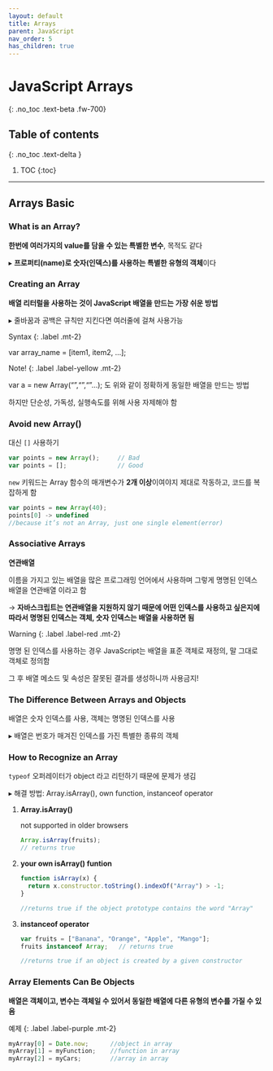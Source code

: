 ```yaml
---
layout: default
title: Arrays
parent: JavaScript
nav_order: 5
has_children: true
---
```


# JavaScript Arrays
{: .no_toc .text-beta .fw-700}

## Table of contents
{: .no_toc .text-delta }

1. TOC
{:toc}

---

## Arrays Basic

### What is an Array?

**한번에 여러가지의 value를 담을 수 있는 특별한 변수**, 목적도 같다

&#9656; **프로퍼티(name)로 숫자(인덱스)를 사용하는 특별한 유형의 객체**이다

### Creating an Array

**배열 리터럴을 사용하는 것이 JavaScript 배열을 만드는 가장 쉬운 방법**

&#9656; 줄바꿈과 공백은 규칙만 지킨다면 여러줄에 걸쳐 사용가능

Syntax
{: .label .mt-2}
<div class="code-example" markdown="1">
var array_name = [item1, item2, ...];
</div>

Note!
{: .label .label-yellow .mt-2}
<div class="code-example" markdown="1">
var a = new Array(“”,“”,“”...); 도 위와 같이 정확하게 동일한 배열을 만드는 방법

하지만 단순성, 가독성, 실행속도를 위해 사용 자제해야 함
</div>

### Avoid new Array()

대신 `[]` 사용하기

```js
var points = new Array();     // Bad
var points = [];              // Good 
```

`new` 키워드는 Array 함수의 매개변수가 **2개 이상**이여야지 제대로 작동하고, 코드를 복잡하게 함

```js
var points = new Array(40);  
points[0] -> undefined	
//because it’s not an Array, just one single element(error)
```

### Associative Arrays

**연관배열**

이름을 가지고 있는 배열을 많은 프로그래밍 언어에서 사용하며 그렇게 명명된 인덱스 배열을 연관배열 이라고 함

&#8594; **자바스크립트는 연관배열을 지원하지 않기 때문에 어떤 인덱스를 사용하고 싶은지에 따라서 명명된 인덱스는 객체, 숫자 인덱스는 배열을 사용하면 됨**

Warning
{: .label .label-red .mt-2}
<div class="code-example" markdown="1">
명명 된 인덱스를 사용하는 경우 JavaScript는 배열을 표준 객체로 재정의, 말 그대로 객체로 정의함

그 후 배열 메소드 및 속성은 잘못된 결과를 생성하니까 사용금지!
</div>

### The Difference Between Arrays and Objects

배열은 숫자 인덱스를 사용, 객체는 명명된 인덱스를 사용

&#9656; 배열은 번호가 매겨진 인덱스를 가진 특별한 종류의 객체

### How to Recognize an Array

`typeof` 오퍼레이터가 object 라고 리턴하기 때문에 문제가 생김

&#9656; 해결 방법: Array.isArray(), own function, instanceof operator

1. **Array.isArray()**
    
    not supported in older browsers
    
    ```js
    Array.isArray(fruits);   
    // returns true
    ```

2. **your own isArray() funtion**
    
    ```js
	function isArray(x) {
	  return x.constructor.toString().indexOf("Array") > -1;
	}

    //returns true if the object prototype contains the word "Array"
    ```
    
3. **instanceof operator**
    
    ```js
    var fruits = ["Banana", "Orange", "Apple", "Mango"];
	fruits instanceof Array;   // returns true

    //returns true if an object is created by a given constructor
    ```
    
### Array Elements Can Be Objects

**배열은 객체이고, 변수는 객체일 수 있어서 동일한 배열에 다른 유형의 변수를 가질 수 있음**

예제
{: .label .label-purple .mt-2}
```js
myArray[0] = Date.now;      //object in array
myArray[1] = myFunction;    //function in array
myArray[2] = myCars;        //array in array
```
